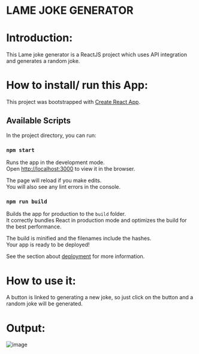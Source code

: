 # LAME JOKE GENERATOR

# Introduction:
This Lame joke generator is a ReactJS project which uses API integration and generates a random joke.

# How to install/ run this App:

This project was bootstrapped with [Create React App](https://github.com/facebook/create-react-app).

## Available Scripts

In the project directory, you can run:

### `npm start`

Runs the app in the development mode.\
Open [http://localhost:3000](http://localhost:3000) to view it in the browser.

The page will reload if you make edits.\
You will also see any lint errors in the console.



### `npm run build`

Builds the app for production to the `build` folder.\
It correctly bundles React in production mode and optimizes the build for the best performance.

The build is minified and the filenames include the hashes.\
Your app is ready to be deployed!

See the section about [deployment](https://facebook.github.io/create-react-app/docs/deployment) for more information.




# How to use it:

A button is linked to generating a new joke, so just click on the button and a random joke will be generated.


# Output:
![image](https://user-images.githubusercontent.com/69676094/122909634-0431bb80-d373-11eb-80cc-01b67ae5e656.png)
